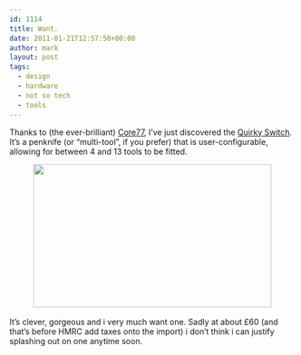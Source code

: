 ```yaml
---
id: 1114
title: Want.
date: 2011-01-21T12:57:50+00:00
author: mark
layout: post
tags:
  - design
  - hardware
  - not so tech
  - tools
---
```

Thanks to (the ever-brilliant) [Core77](http://www.core77.com/blog/object_culture/quirkys_switch_a_user-configured_multi-tool_now_in_production_18313.asp), I&#8217;ve just discovered the [Quirky Switch](http://www.quirky.com/products/35-Switch-Modular-Pocket-Knife). It&#8217;s a penknife (or &#8220;multi-tool&#8221;, if you prefer) that is user-configurable, allowing for between 4 and 13 tools to be fitted.

<p style="text-align: center;">
  <img class="aligncenter size-full wp-image-1115" title="Quirky Switch" src="/images/fromwp/2011/01/quirky-switch.jpg" alt="" width="420" height="253" srcset="/images/fromwp/2011/01/quirky-switch.jpg 420w, /images/fromwp/2011/01/quirky-switch-300x180.jpg 300w" sizes="(max-width: 420px) 100vw, 420px" />
</p>

It&#8217;s clever, gorgeous and i very much want one. Sadly at about £60 (and that&#8217;s before HMRC add taxes onto the import) i don&#8217;t think i can justify splashing out on one anytime soon.